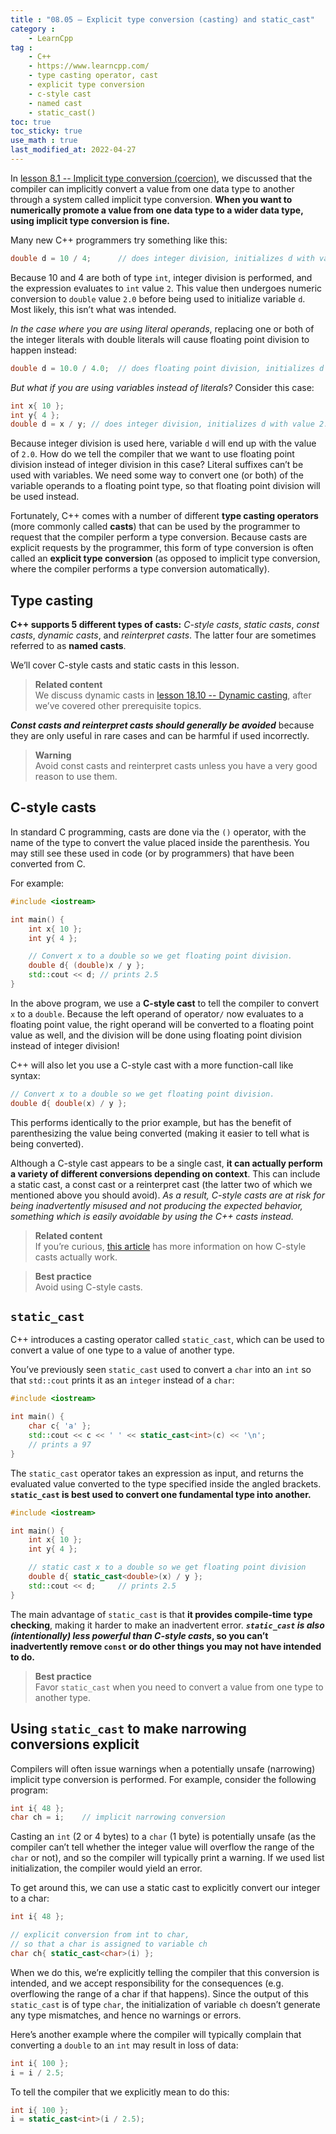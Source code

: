 ```yaml
---
title : "08.05 — Explicit type conversion (casting) and static_cast"
category :
    - LearnCpp
tag : 
    - C++
    - https://www.learncpp.com/
    - type casting operator, cast
    - explicit type conversion
    - c-style cast
    - named cast
    - static_cast()
toc: true  
toc_sticky: true 
use_math : true
last_modified_at: 2022-04-27
---
```



In [lesson 8.1 -- Implicit type conversion (coercion)](https://www.learncpp.com/cpp-tutorial/implicit-type-conversion-coercion/), we discussed that the compiler can implicitly convert a value from one data type to another through a system called implicit type conversion. **When you want to numerically promote a value from one data type to a wider data type, using implicit type conversion is fine.**

Many new C++ programmers try something like this:

```c++
double d = 10 / 4;      // does integer division, initializes d with value 2.0
```

Because 10 and 4 are both of type `int`, integer division is performed, and the expression evaluates to `int` value `2`. This value then undergoes numeric conversion to `double` value `2.0` before being used to initialize variable `d`. Most likely, this isn’t what was intended.

*In the case where you are using literal operands*, replacing one or both of the integer literals with double literals will cause floating point division to happen instead:

```c++
double d = 10.0 / 4.0;  // does floating point division, initializes d with value 2.5
```

*But what if you are using variables instead of literals?* Consider this case:

```c++
int x{ 10 };
int y{ 4 };
double d = x / y; // does integer division, initializes d with value 2.0
```

Because integer division is used here, variable `d` will end up with the value of `2.0`. How do we tell the compiler that we want to use floating point division instead of integer division in this case? Literal suffixes can’t be used with variables. We need some way to convert one (or both) of the variable operands to a floating point type, so that floating point division will be used instead.

Fortunately, C++ comes with a number of different **type casting operators** (more commonly called **casts**) that can be used by the programmer to request that the compiler perform a type conversion. Because casts are explicit requests by the programmer, this form of type conversion is often called an **explicit type conversion** (as opposed to implicit type conversion, where the compiler performs a type conversion automatically).


## Type casting

**C++ supports 5 different types of casts:** *C-style casts*, *static casts*, *const casts*, *dynamic casts*, and *reinterpret casts*. The latter four are sometimes referred to as **named casts**.

We’ll cover C-style casts and static casts in this lesson.

>**Related content**  
We discuss dynamic casts in [lesson 18.10 -- Dynamic casting](https://www.learncpp.com/cpp-tutorial/dynamic-casting/), after we’ve covered other prerequisite topics.

***Const casts and reinterpret casts should generally be avoided*** because they are only useful in rare cases and can be harmful if used incorrectly.

>**Warning**  
Avoid const casts and reinterpret casts unless you have a very good reason to use them.


## C-style casts

In standard C programming, casts are done via the `()` operator, with the name of the type to convert the value placed inside the parenthesis. You may still see these used in code (or by programmers) that have been converted from C.

For example:

```c++
#include <iostream>

int main() {
    int x{ 10 };
    int y{ 4 };

    // Convert x to a double so we get floating point division.
    double d{ (double)x / y }; 
    std::cout << d; // prints 2.5
}
```

In the above program, we use a **C-style cast** to tell the compiler to convert `x` to a `double`. Because the left operand of operator`/` now evaluates to a floating point value, the right operand will be converted to a floating point value as well, and the division will be done using floating point division instead of integer division!

C++ will also let you use a C-style cast with a more function-call like syntax:

```c++
// Convert x to a double so we get floating point division.
double d{ double(x) / y }; 
```

This performs identically to the prior example, but has the benefit of parenthesizing the value being converted (making it easier to tell what is being converted).

Although a C-style cast appears to be a single cast, **it can actually perform a variety of different conversions depending on context**. This can include a static cast, a const cast or a reinterpret cast (the latter two of which we mentioned above you should avoid). *As a result, C-style casts are at risk for being inadvertently misused and not producing the expected behavior, something which is easily avoidable by using the C++ casts instead.*

>**Related content**  
If you’re curious, [this article](https://anteru.net/blog/2007/c-background-static-reinterpret-and-c-style-casts/) has more information on how C-style casts actually work.

>**Best practice**  
Avoid using C-style casts.


## `static_cast`

C++ introduces a casting operator called `static_cast`, which can be used to convert a value of one type to a value of another type.

You’ve previously seen `static_cast` used to convert a `char` into an `int` so that `std::cout` prints it as an `integer` instead of a `char`:

```c++
#include <iostream>

int main() {
    char c{ 'a' };
    std::cout << c << ' ' << static_cast<int>(c) << '\n';
    // prints a 97
}
```

The `static_cast` operator takes an expression as input, and returns the evaluated value converted to the type specified inside the angled brackets. **`static_cast` is best used to convert one fundamental type into another.**

```c++
#include <iostream>

int main() {
    int x{ 10 };
    int y{ 4 };

    // static cast x to a double so we get floating point division
    double d{ static_cast<double>(x) / y };
    std::cout << d;     // prints 2.5
}
```

The main advantage of `static_cast` is that **it provides compile-time type checking**, making it harder to make an inadvertent error. ***`static_cast` is also (intentionally) less powerful than C-style casts*, so you can’t inadvertently remove `const` or do other things you may not have intended to do.**

>**Best practice**  
Favor `static_cast` when you need to convert a value from one type to another type.


## Using `static_cast` to make narrowing conversions explicit

Compilers will often issue warnings when a potentially unsafe (narrowing) implicit type conversion is performed. For example, consider the following program:

```c++
int i{ 48 };
char ch = i;    // implicit narrowing conversion
```

Casting an `int` (2 or 4 bytes) to a `char` (1 byte) is potentially unsafe (as the compiler can’t tell whether the integer value will overflow the range of the `char` or not), and so the compiler will typically print a warning. If we used list initialization, the compiler would yield an error.

To get around this, we can use a static cast to explicitly convert our integer to a char:

```c++
int i{ 48 };

// explicit conversion from int to char,
// so that a char is assigned to variable ch
char ch{ static_cast<char>(i) };
```

When we do this, we’re explicitly telling the compiler that this conversion is intended, and we accept responsibility for the consequences (e.g. overflowing the range of a char if that happens). Since the output of this `static_cast` is of type `char`, the initialization of variable `ch` doesn’t generate any type mismatches, and hence no warnings or errors.

Here’s another example where the compiler will typically complain that converting a `double` to an `int` may result in loss of data:

```c++
int i{ 100 };
i = i / 2.5;
```

To tell the compiler that we explicitly mean to do this:

```c++
int i{ 100 };
i = static_cast<int>(i / 2.5);
```
